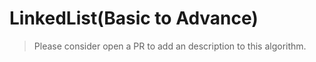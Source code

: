 # LinkedList(Basic to Advance)

>Please consider open a PR to add an description to this algorithm.
